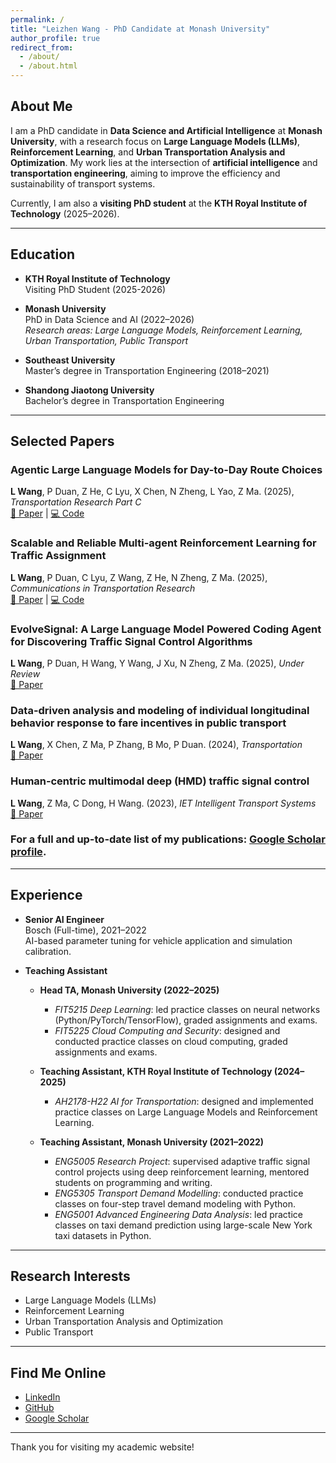 ```yaml
---
permalink: /
title: "Leizhen Wang - PhD Candidate at Monash University"
author_profile: true
redirect_from: 
  - /about/
  - /about.html
---
```


## About Me

I am a PhD candidate in **Data Science and Artificial Intelligence** at **Monash University**, with a research focus on **Large Language Models (LLMs)**, **Reinforcement Learning**, and **Urban Transportation Analysis and Optimization**. My work lies at the intersection of **artificial intelligence** and **transportation engineering**, aiming to improve the efficiency and sustainability of transport systems.

Currently, I am also a **visiting PhD student** at the **KTH Royal Institute of Technology** (2025–2026).

---

## Education

- **KTH Royal Institute of Technology**  
  Visiting PhD Student (2025-2026)

- **Monash University**  
  PhD in Data Science and AI (2022–2026)  
  *Research areas: Large Language Models, Reinforcement Learning, Urban Transportation, Public Transport*

- **Southeast University**  
  Master’s degree in Transportation Engineering (2018–2021)

- **Shandong Jiaotong University**  
  Bachelor’s degree in Transportation Engineering
  
---

## Selected Papers

### Agentic Large Language Models for Day-to-Day Route Choices  
**L Wang**, P Duan, Z He, C Lyu, X Chen, N Zheng, L Yao, Z Ma. (2025), *Transportation Research Part C*  
[📄 Paper](https://www.sciencedirect.com/science/article/pii/S0968090X25003110) | [💻 Code](https://github.com/georgewanglz2019/LLMTraveler)

### Scalable and Reliable Multi-agent Reinforcement Learning for Traffic Assignment  
**L Wang**, P Duan, C Lyu, Z Wang, Z He, N Zheng, Z Ma. (2025), *Communications in Transportation Research*  
[📄 Paper](https://www.arxiv.org/abs/2506.17029) | [💻 Code](https://github.com/georgewanglz2019/MARL4TA)

### EvolveSignal: A Large Language Model Powered Coding Agent for Discovering Traffic Signal Control Algorithms
**L Wang**, P Duan, H Wang, Y Wang, J Xu, N Zheng, Z Ma. (2025), *Under Review*  
[📄 Paper](https://arxiv.org/abs/2509.03335)

### Data-driven analysis and modeling of individual longitudinal behavior response to fare incentives in public transport
**L Wang**, X Chen, Z Ma, P Zhang, B Mo, P Duan. (2024), *Transportation*  
[📄 Paper](https://link.springer.com/article/10.1007/s11116-023-10419-8)

### Human‐centric multimodal deep (HMD) traffic signal control 
**L Wang**, Z Ma, C Dong, H Wang. (2023), *IET Intelligent Transport Systems*  
[📄 Paper](https://ietresearch.onlinelibrary.wiley.com/doi/full/10.1049/itr2.12300)


### For a full and up-to-date list of my publications: [Google Scholar profile](https://scholar.google.com/citations?hl=en&user=sM-HlFAAAAAJ&view_op=list_works&sortby=pubdate).
---

## Experience

- **Senior AI Engineer**  
  Bosch (Full-time), 2021–2022  
  AI-based parameter tuning for vehicle application and simulation calibration.

- **Teaching Assistant**  

  - **Head TA, Monash University (2022–2025)**  
    - *FIT5215 Deep Learning*: led practice classes on neural networks (Python/PyTorch/TensorFlow), graded assignments and exams.  
    - *FIT5225 Cloud Computing and Security*: designed and conducted practice classes on cloud computing, graded assignments and exams.  

  - **Teaching Assistant, KTH Royal Institute of Technology (2024–2025)**  
    - *AH2178-H22 AI for Transportation*: designed and implemented practice classes on Large Language Models and Reinforcement Learning.  

  - **Teaching Assistant, Monash University (2021–2022)**  
    - *ENG5005 Research Project*: supervised adaptive traffic signal control projects using deep reinforcement learning, mentored students on programming and writing.  
    - *ENG5305 Transport Demand Modelling*: conducted practice classes on four-step travel demand modeling with Python.  
    - *ENG5001 Advanced Engineering Data Analysis*: led practice classes on taxi demand prediction using large-scale New York taxi datasets in Python.
    
---

## Research Interests

- Large Language Models (LLMs)  
- Reinforcement Learning  
- Urban Transportation Analysis and Optimization
- Public Transport

---

## Find Me Online

- [LinkedIn](https://www.linkedin.com/in/leizhen-wang-0766a8250/)  
- [GitHub](https://github.com/georgewanglz2019?tab=repositories)  
- [Google Scholar](https://scholar.google.com/citations?hl=en&user=sM-HlFAAAAAJ&view_op=list_works&sortby=pubdate)  

---

Thank you for visiting my academic website!
